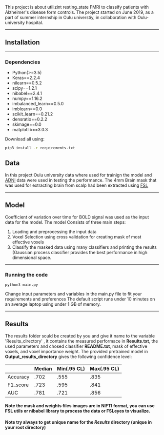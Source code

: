This project is about utilizint resting_state FMRI to classify patients with Alzheimer's disease form controls.
The project started on June 2019, as a part of summer internship in Oulu universtiy, in collaboration with Oulu-university 
hospital.

---
## Installation
___
### Dependencies
* Python(>=3.5)
* Keras==2.2.4
* nilearn==0.5.2
* scipy==1.2.1
* nibabel==2.4.1
* numpy==1.16.2
* imbalanced_learn==0.5.0
* imblearn==0.0
* scikit_learn==0.21.2
* densratio==0.2.2
* skimage==0.0
* matplotlib==3.0.3

Download all using:

```bash
pip3 install -r requirements.txt
```

## Data

In this project Oulu university data where used for trainign the model and [ADNI](http://adni.loni.usc.edu/data-samples/) data were used in testing the performance.
The 4mm Brain mask that was used for extracting brain from scalp had been extracted using [FSL](https://fsl.fmrib.ox.ac.uk/fsl/fslwiki)

---
## Model

Coefficient of variation over time for BOLD signal was used as the input data for the model. The model Consists of three main 
steps:
1. Loading and preprocessing the input data
1. Voxel Selection using cross validation for creating mask of most effective voxels
1. Classify the masked data using many classifiers and printing the results (Gaussian process classifier provides the best 
performance in high dimensional space.


---
### Running the code
```python3
python3 main.py
```
Change input parameters and variables in the main.py file to fit your requirements and preferences
The default script runs under 10 minutes on an average laptop using under 1 GB of memory.

---
## Results

The results folder sould be created by you and give it name to the variable 'Results_directory' , it contains the measured performace in **Results.txt**, the used parameters and chosed classifier **README.txt**, mask of effective voxels, and voxel importance weight.
The provided pretrained model in **Output_results_directory** gives the following confidence level:

|          | Median | Min(.95 CL) | Max(.95 CL) |   
|----------|--------|-------------|-------------|
| Accuracy | .702   | .555        | .835        |   
| F1_score | .723   | .595        | .841        |   
| AUC      | .781   | .721        | .856        |   

#### Note the mask and weights files images are in NIFTI format, you can use FSL utils or nibabel library to process the data or FSLeyes to visualize.
#### Note try always to get unique name for the *Results* directory (unique in your root directory)



